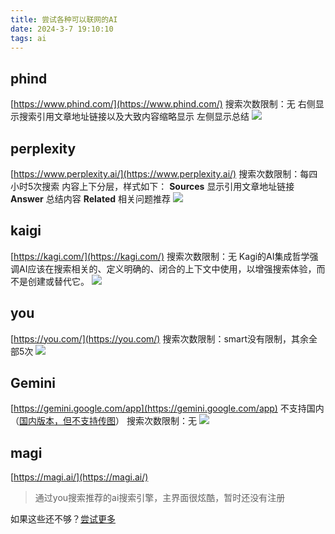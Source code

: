 ```yaml
---
title: 尝试各种可以联网的AI
date: 2024-3-7 19:10:10
tags: ai
---
```

## phind
[https://www.phind.com/](https://www.phind.com/)
搜索次数限制：无
右侧显示搜索引用文章地址链接以及大致内容缩略显示
左侧显示总结
![](https://raw.githubusercontent.com/obsidianlyg/gallery/master/image/20240307190937.png)
## perplexity
[https://www.perplexity.ai/](https://www.perplexity.ai/)
搜索次数限制：每四小时5次搜索
内容上下分层，样式如下：
**Sources**
显示引用文章地址链接
**Answer**
总结内容
**Related**
相关问题推荐
![](https://raw.githubusercontent.com/obsidianlyg/gallery/master/image/20240307190659.png)
## kaigi
[https://kagi.com/](https://kagi.com/)
搜索次数限制：无
Kagi的AI集成哲学强调AI应该在搜索相关的、定义明确的、闭合的上下文中使用，以增强搜索体验，而不是创建或替代它。
![](https://raw.githubusercontent.com/obsidianlyg/gallery/master/image/20240307190525.png)
## you
[https://you.com/](https://you.com/)
搜索次数限制：smart没有限制，其余全部5次
![](https://raw.githubusercontent.com/obsidianlyg/gallery/master/image/20240307190258.png)
## Gemini
[https://gemini.google.com/app](https://gemini.google.com/app)
不支持国内（[国内版本，但不支持传图](https://chat.ggemini.pro/)）
搜索次数限制：无
![](https://raw.githubusercontent.com/obsidianlyg/gallery/master/image/8593d8ef783a240db0c7249907260068.png)
## magi
[https://magi.ai/](https://magi.ai/)
> 通过you搜索推荐的ai搜索引擎，主界面很炫酷，暂时还没有注册

如果这些还不够？[尝试更多](https://www.toolify.ai/zh/category/ai-search-engine)